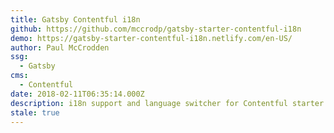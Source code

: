 ```yaml
---
title: Gatsby Contentful i18n
github: https://github.com/mccrodp/gatsby-starter-contentful-i18n
demo: https://gatsby-starter-contentful-i18n.netlify.com/en-US/
author: Paul McCrodden
ssg:
  - Gatsby
cms:
  - Contentful
date: 2018-02-11T06:35:14.000Z
description: i18n support and language switcher for Contentful starter repo
stale: true
---
```

